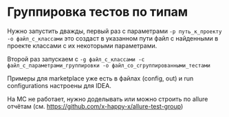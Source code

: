 # Группировка тестов по типам

Нужно запустить дважды, первый раз с параметрами `-p путь_к_проекту -o файл_с_классами` это создаст в указанном пути
файл с найденными в проекте классами с их некоторыми параметрами.

Второй раз запускаем с `-g файл_с_классами -c файл_с_параметрами_группировки -o файл_со_сгруппированными_тестами`

Примеры для marketplace уже есть в файлах (config, out) и run configurations настроены для IDEA.

На МС не работает, нужно доделывать или можно строить по allure отчётам (см. https://github.com/x-happy-x/allure-test-group)
